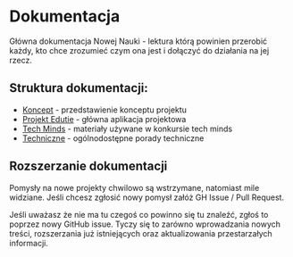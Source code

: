 # Dokumentacja

Główna dokumentacja Nowej Nauki - lektura którą powinien przerobić każdy, kto chce zrozumieć czym ona jest i dołączyć do działania na jej rzecz.

## Struktura dokumentacji:
 - [Koncept](koncept/readme.md) - przedstawienie konceptu projektu
 - [Projekt Edutie](projekty/edutie/Edutie.md) - główna aplikacja projektowa
 - [Tech Minds](techminds/readme.md) - materiały używane w konkursie tech minds
 - [Techniczne](techniczne/readme.md) - ogólnodostępne porady techniczne

## Rozszerzanie dokumentacji

Pomysły na nowe projekty chwilowo są wstrzymane, natomiast mile widziane. Jeśli chcesz zgłosić nowy pomysł załóż GH Issue / Pull Request.

Jeśli uważasz że nie ma tu czegoś co powinno się tu znaleźć, zgłoś to poprzez nowy GitHub issue. Tyczy się to zarówno wprowadzania nowych treści, rozszerzania już istniejących oraz aktualizowania przestarzałych informacji.